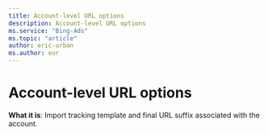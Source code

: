```yaml
---
title: Account-level URL options
description: Account-level URL options
ms.service: "Bing-Ads"
ms.topic: "article"
author: eric-urban
ms.author: eur
---
```


# Account-level URL options

**What it is**: Import tracking template and final URL suffix associated with the account.


